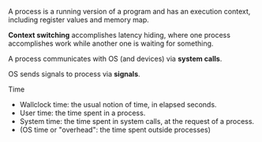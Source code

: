 A process is a running version of a program and has an execution context, including register values and memory map.

**Context switching** accomplishes latency hiding, where one process accomplishes work while another one is waiting for something.

A process communicates with OS (and devices) via **system calls**.

OS sends signals to process via **signals**.

Time
* Wallclock time: the usual notion of time, in elapsed seconds.
* User time: the time spent in a process.
* System time: the time spent in system calls, at the request of a process.
* (OS time or "overhead": the time spent outside processes) 
